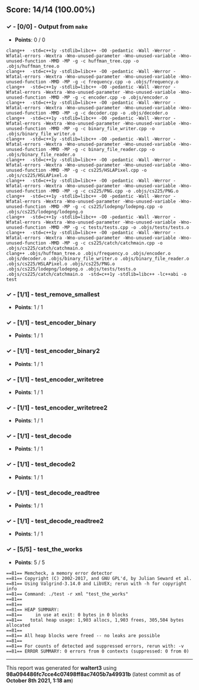 


## Score: 14/14 (100.00%)


### ✓ - [0/0] - Output from `make`

- **Points**: 0 / 0


```
clang++  -std=c++1y -stdlib=libc++ -O0 -pedantic -Wall -Werror -Wfatal-errors -Wextra -Wno-unused-parameter -Wno-unused-variable -Wno-unused-function -MMD -MP -g -c huffman_tree.cpp -o .objs/huffman_tree.o
clang++  -std=c++1y -stdlib=libc++ -O0 -pedantic -Wall -Werror -Wfatal-errors -Wextra -Wno-unused-parameter -Wno-unused-variable -Wno-unused-function -MMD -MP -g -c frequency.cpp -o .objs/frequency.o
clang++  -std=c++1y -stdlib=libc++ -O0 -pedantic -Wall -Werror -Wfatal-errors -Wextra -Wno-unused-parameter -Wno-unused-variable -Wno-unused-function -MMD -MP -g -c encoder.cpp -o .objs/encoder.o
clang++  -std=c++1y -stdlib=libc++ -O0 -pedantic -Wall -Werror -Wfatal-errors -Wextra -Wno-unused-parameter -Wno-unused-variable -Wno-unused-function -MMD -MP -g -c decoder.cpp -o .objs/decoder.o
clang++  -std=c++1y -stdlib=libc++ -O0 -pedantic -Wall -Werror -Wfatal-errors -Wextra -Wno-unused-parameter -Wno-unused-variable -Wno-unused-function -MMD -MP -g -c binary_file_writer.cpp -o .objs/binary_file_writer.o
clang++  -std=c++1y -stdlib=libc++ -O0 -pedantic -Wall -Werror -Wfatal-errors -Wextra -Wno-unused-parameter -Wno-unused-variable -Wno-unused-function -MMD -MP -g -c binary_file_reader.cpp -o .objs/binary_file_reader.o
clang++  -std=c++1y -stdlib=libc++ -O0 -pedantic -Wall -Werror -Wfatal-errors -Wextra -Wno-unused-parameter -Wno-unused-variable -Wno-unused-function -MMD -MP -g -c cs225/HSLAPixel.cpp -o .objs/cs225/HSLAPixel.o
clang++  -std=c++1y -stdlib=libc++ -O0 -pedantic -Wall -Werror -Wfatal-errors -Wextra -Wno-unused-parameter -Wno-unused-variable -Wno-unused-function -MMD -MP -g -c cs225/PNG.cpp -o .objs/cs225/PNG.o
clang++  -std=c++1y -stdlib=libc++ -O0 -pedantic -Wall -Werror -Wfatal-errors -Wextra -Wno-unused-parameter -Wno-unused-variable -Wno-unused-function -MMD -MP -g -c cs225/lodepng/lodepng.cpp -o .objs/cs225/lodepng/lodepng.o
clang++  -std=c++1y -stdlib=libc++ -O0 -pedantic -Wall -Werror -Wfatal-errors -Wextra -Wno-unused-parameter -Wno-unused-variable -Wno-unused-function -MMD -MP -g -c tests/tests.cpp -o .objs/tests/tests.o
clang++  -std=c++1y -stdlib=libc++ -O0 -pedantic -Wall -Werror -Wfatal-errors -Wextra -Wno-unused-parameter -Wno-unused-variable -Wno-unused-function -MMD -MP -g -c cs225/catch/catchmain.cpp -o .objs/cs225/catch/catchmain.o
clang++ .objs/huffman_tree.o .objs/frequency.o .objs/encoder.o .objs/decoder.o .objs/binary_file_writer.o .objs/binary_file_reader.o .objs/cs225/HSLAPixel.o .objs/cs225/PNG.o .objs/cs225/lodepng/lodepng.o .objs/tests/tests.o .objs/cs225/catch/catchmain.o  -std=c++1y -stdlib=libc++ -lc++abi -o test

```


### ✓ - [1/1] - test_remove_smallest

- **Points**: 1 / 1





### ✓ - [1/1] - test_encoder_binary

- **Points**: 1 / 1





### ✓ - [1/1] - test_encoder_binary2

- **Points**: 1 / 1





### ✓ - [1/1] - test_encoder_writetree

- **Points**: 1 / 1





### ✓ - [1/1] - test_encoder_writetree2

- **Points**: 1 / 1





### ✓ - [1/1] - test_decode

- **Points**: 1 / 1





### ✓ - [1/1] - test_decode2

- **Points**: 1 / 1





### ✓ - [1/1] - test_decode_readtree

- **Points**: 1 / 1





### ✓ - [1/1] - test_decode_readtree2

- **Points**: 1 / 1





### ✓ - [5/5] - test_the_works

- **Points**: 5 / 5

```
==81== Memcheck, a memory error detector
==81== Copyright (C) 2002-2017, and GNU GPL'd, by Julian Seward et al.
==81== Using Valgrind-3.14.0 and LibVEX; rerun with -h for copyright info
==81== Command: ./test -r xml "test_the_works"
==81== 
==81== 
==81== HEAP SUMMARY:
==81==     in use at exit: 0 bytes in 0 blocks
==81==   total heap usage: 1,903 allocs, 1,903 frees, 305,504 bytes allocated
==81== 
==81== All heap blocks were freed -- no leaks are possible
==81== 
==81== For counts of detected and suppressed errors, rerun with: -v
==81== ERROR SUMMARY: 0 errors from 0 contexts (suppressed: 0 from 0)

```



---

This report was generated for **waltert3** using **98a094486fc7cce4c07498ff8ac7405b7a49931b** (latest commit as of **October 8th 2021, 1:18 am**)
